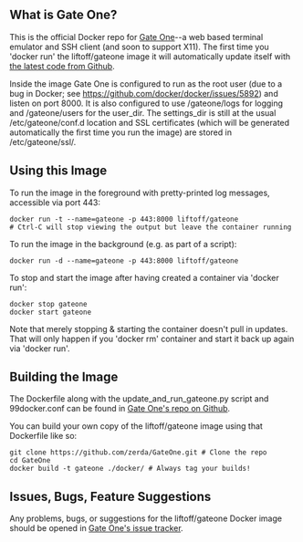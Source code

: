What is Gate One?
-----------------

This is the official Docker repo for [Gate One][1]--a web based terminal emulator and SSH client (and soon to support X11).  The first time you 'docker run' the liftoff/gateone image it will automatically update itself with [the latest code from Github][2].

Inside the image Gate One is configured to run as the root user (due to a bug in Docker; see https://github.com/docker/docker/issues/5892) and listen on port 8000.  It is also configured to use /gateone/logs for logging and /gateone/users for the user_dir.  The settings_dir is still at the usual /etc/gateone/conf.d location and SSL certificates (which will be generated automatically the first time you run the image) are stored in /etc/gateone/ssl/.

Using this Image
----------------

To run the image in the foreground with pretty-printed log messages, accessible via port 443:

    docker run -t --name=gateone -p 443:8000 liftoff/gateone
    # Ctrl-C will stop viewing the output but leave the container running

To run the image in the background (e.g. as part of a script):

    docker run -d --name=gateone -p 443:8000 liftoff/gateone

To stop and start the image after having created a container via 'docker run':

    docker stop gateone
    docker start gateone

Note that merely stopping & starting the container doesn't pull in updates.  That will only happen if you 'docker rm' container and start it back up again via 'docker run'.

Building the Image
------------------

The Dockerfile along with the update_and_run_gateone.py script and 99docker.conf can be found in [Gate One's repo on Github][3].

You can build your own copy of the liftoff/gateone image using that Dockerfile like so:

    git clone https://github.com/zerda/GateOne.git # Clone the repo
    cd GateOne
    docker build -t gateone ./docker/ # Always tag your builds!

Issues, Bugs, Feature Suggestions
---------------------------------

Any problems, bugs, or suggestions for the liftoff/gateone Docker image should be opened in [Gate One's issue tracker][4].


  [1]: http://liftoffsoftware.com/Products/GateOne
  [2]: https://github.com/liftoff/GateOne
  [3]: https://github.com/liftoff/GateOne/tree/master/docker
  [4]: https://github.com/liftoff/GateOne/issues
